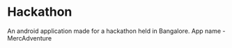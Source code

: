 # Hackathon
An android application made for a hackathon held in Bangalore. App name - MercAdventure
